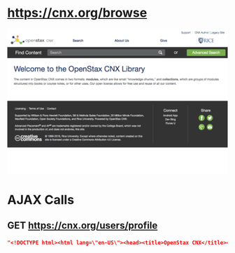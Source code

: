 # https://cnx.org/browse

![image](./cnx.org_browse.png)

# AJAX Calls

## GET https://cnx.org/users/profile

```json
"<!DOCTYPE html><html lang=\"en-US\"><head><title>OpenStax CNX</title><meta charset=\"utf-8\"><meta name=\"viewport\" content=\"width=device-width,initial-sca ... 733 more"
```

